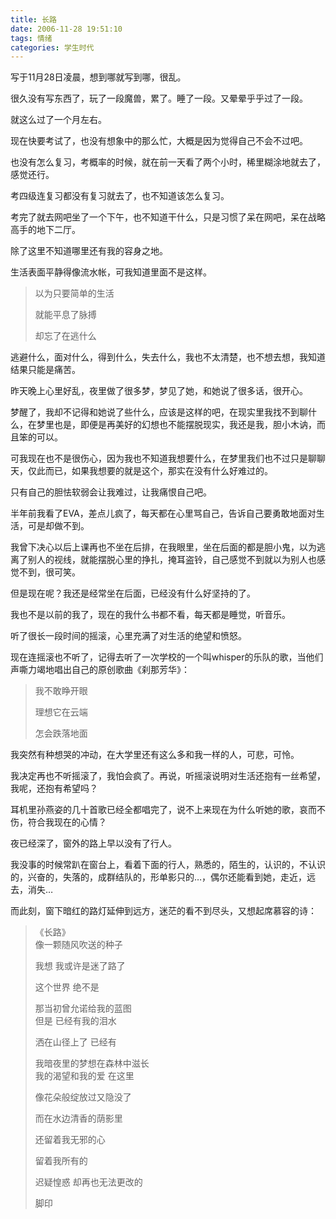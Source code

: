 ```yaml
---
title: 长路
date: 2006-11-28 19:51:10
tags: 情绪
categories: 学生时代
---
```


写于11月28日凌晨，想到哪就写到哪，很乱。

很久没有写东西了，玩了一段魔兽，累了。睡了一段。又晕晕乎乎过了一段。

就这么过了一个月左右。

现在快要考试了，也没有想象中的那么忙，大概是因为觉得自己不会不过吧。

也没有怎么复习，考概率的时候，就在前一天看了两个小时，稀里糊涂地就去了，感觉还行。

考四级连复习都没有复习就去了，也不知道该怎么复习。

考完了就去网吧坐了一个下午，也不知道干什么，只是习惯了呆在网吧，呆在战略高手的地下二厅。

除了这里不知道哪里还有我的容身之地。


生活表面平静得像流水帐，可我知道里面不是这样。

> 以为只要简单的生活
> 
> 就能平息了脉搏
> 
> 却忘了在逃什么

逃避什么，面对什么，得到什么，失去什么，我也不太清楚，也不想去想，我知道结果只能是痛苦。

昨天晚上心里好乱，夜里做了很多梦，梦见了她，和她说了很多话，很开心。

梦醒了，我却不记得和她说了些什么，应该是这样的吧，在现实里我找不到聊什么，在梦里也是，即便是再美好的幻想也不能摆脱现实，我还是我，胆小木讷，而且笨的可以。

可我现在也不是很伤心，因为我也不知道我想要什么，在梦里我们也不过只是聊聊天，仅此而已，如果我想要的就是这个，那实在没有什么好难过的。


只有自己的胆怯软弱会让我难过，让我痛恨自己吧。

半年前我看了EVA，差点儿疯了，每天都在心里骂自己，告诉自己要勇敢地面对生活，可是却做不到。

我曾下决心以后上课再也不坐在后排，在我眼里，坐在后面的都是胆小鬼，以为逃离了别人的视线，就能摆脱心里的挣扎，掩耳盗铃，自己感觉不到就以为别人也感觉不到，很可笑。

但是现在呢？我还是经常坐在后面，已经没有什么好坚持的了。

我也不是以前的我了，现在的我什么书都不看，每天都是睡觉，听音乐。

听了很长一段时间的摇滚，心里充满了对生活的绝望和愤怒。

现在连摇滚也不听了，记得去听了一次学校的一个叫whisper的乐队的歌，当他们声嘶力竭地唱出自己的原创歌曲《刹那芳华》：

> 我不敢睁开眼
> 
> 理想它在云端
> 
> 怎会跌落地面

我突然有种想哭的冲动，在大学里还有这么多和我一样的人，可悲，可怜。

我决定再也不听摇滚了，我怕会疯了。再说，听摇滚说明对生活还抱有一丝希望，我呢，还抱有希望吗？

耳机里孙燕姿的几十首歌已经全都唱完了，说不上来现在为什么听她的歌，哀而不伤，符合我现在的心情？


夜已经深了，窗外的路上早以没有了行人。

我没事的时候常趴在窗台上，看着下面的行人，熟悉的，陌生的，认识的，不认识的，兴奋的，失落的，成群结队的，形单影只的…，偶尔还能看到她，走近，远去，消失…


而此刻，窗下暗红的路灯延伸到远方，迷茫的看不到尽头，又想起席慕容的诗：

> 《长路》
> </br>
> 像一颗随风吹送的种子
> 
> 我想 我或许是迷了路了
> 
> 这个世界 绝不是
> 
> 那当初曾允诺给我的蓝图
> </br>
> 但是 已经有我的泪水
> 
> 洒在山径上了 已经有
> 
> 我暗夜里的梦想在森林中滋长
> </br>
> 我的渴望和我的爱 在这里
> 
> 像花朵般绽放过又隐没了
> 
> 而在水边清香的荫影里
> 
> 还留着我无邪的心
> 
> 留着我所有的
> 
> 迟疑惶惑 却再也无法更改的
> 
> 脚印
